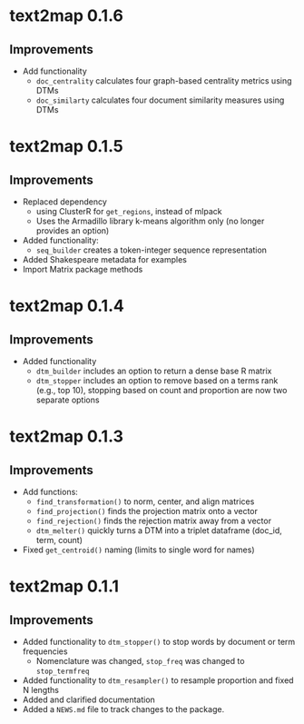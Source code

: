# text2map 0.1.6
## Improvements

- Add functionality
  - `doc_centrality` calculates four graph-based centrality metrics using DTMs
  - `doc_similarty` calculates four document similarity measures using DTMs


# text2map 0.1.5
## Improvements

- Replaced dependency
  - using ClusterR for `get_regions`, instead of mlpack
  - Uses the Armadillo library k-means algorithm only (no longer provides an option)
- Added functionality:
  - `seq_builder` creates a token-integer sequence representation
- Added Shakespeare metadata for examples
- Import Matrix package methods

# text2map 0.1.4

## Improvements

* Added functionality
    - `dtm_builder` includes an option to return a dense base R matrix
    - `dtm_stopper` includes an option to remove based on a terms rank (e.g., top 10), stopping based on count and proportion are now two separate options

# text2map 0.1.3

## Improvements

* Add functions:
    - `find_transformation()` to norm, center, and align matrices
    - `find_projection()` finds the projection matrix onto a vector
    - `find_rejection()` finds the rejection matrix away from a vector
    - `dtm_melter()` quickly turns a DTM into a triplet dataframe (doc_id, term, count)
* Fixed `get_centroid()` naming (limits to single word for names)

# text2map 0.1.1

## Improvements

* Added functionality to `dtm_stopper()` to stop words by document or term frequencies
    * Nomenclature was changed, `stop_freq` was changed to `stop_termfreq`
* Added functionality to `dtm_resampler()` to resample proportion and fixed N lengths
* Added and clarified documentation
* Added a `NEWS.md` file to track changes to the package.
